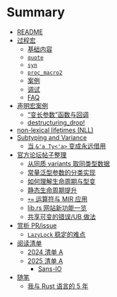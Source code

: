 # Summary

- [README](./README.md)
- [过程宏](./proc-macro-note.md)
    - [基础内容](./proc/ref.md)
    - [`quote`](./proc/quote.md)
    - [`syn`](./proc/syn.md)
    - [`proc_macro2`](./proc/proc_macro2.md)
    - [案例](./proc/study-case.md)
    - [调试](./proc/debug.md)
    - [FAQ](./proc/FAQ.md)
- [声明宏案例](./dcl.md)
    - [“变长参数”函数与回调](./dcl/variadic.md)
    - [destructuring_drop!](./dcl/destructuring_drop.md)
- [non-lexical lifetimes (NLL)]()
- [Subtyping and Variance](./subtyping.md)
    - [当 `&'a Ty<'a>` 变成永远借用](./variance/covariance-borrow-forever.md)
- [官方论坛帖子整理](./forum.md)
    - [从同质 variants 取同类型数据](./forum/homo-variant.md)
    - [常量泛型参数的分类实现](./forum/impl-const-param.md)
    - [如何理解生命周期与型变]()
    - [静态生命周期提升](./forum/static-promotion.md)
    - [`+=` 运算符与 MIR 应用](./forum/addassgin.md)
    - [lib.rs 网站新功能一览](./forum/lib.rs.md)
    - [共享可变的错误/UB 做法](./forum/shared-mutablity-UB.md)
- [赏析 PR/issue](./learn-from-pr-issue.md)
    - [`LazyLock` 稳定的难点](./learn-from-pr-issue/LazyLock.md)
- [阅读清单](./reading-list/index.md)
    - [2024 清单 A](./reading-list/2024a.md)
    - [2025 清单 A](./reading-list/2025a.md)
      - [Sans-IO](./async/Sans-IO.md)
- [随笔]()
  - [我与 Rust 语言的 5 年](./ramblings/five-years-with-rust.md)
